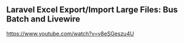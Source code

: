 ## Laravel Excel Export/Import Large Files: Bus Batch and Livewire


https://www.youtube.com/watch?v=v8eSGeszu4U